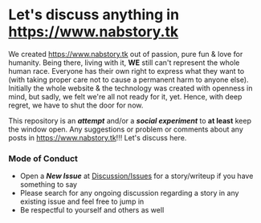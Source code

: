 # Let's discuss anything in https://www.nabstory.tk

We created https://www.nabstory.tk out of passion, pure fun & love for humanity. Being there, living with it, **WE** still can't represent the whole human race. Everyone has their own right to express what they want to (with taking proper care not to cause a permanent harm to anyone else). Initially the whole website & the technology was created with openness in mind, but sadly, we felt we're all not ready for it, yet. Hence, with deep regret, we have to shut the door for now.

This repository is an **_attempt_** and/or a **_social experiment_** to **at least** keep the window open. Any suggestions or problem or comments about any posts in https://www.nabstory.tk!!! Let's discuss here.

### Mode of Conduct

- Open a ***New Issue*** at [Discussion/Issues](https://github.com/Terran-Source/nabstory.tk-discuss/issues) for a story/writeup if you have something to say
- Please search for any ongoing discussion regarding a story in any existing issue and feel free to jump in
- Be respectful to yourself and others as well
